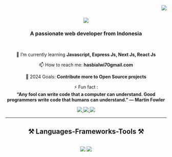<img align="right" src="https://visitor-badge.laobi.icu/badge?page_id=hasbialwikusmana.hasbialwikusmana" />

<h1 align="center">
    <img src="https://readme-typing-svg.herokuapp.com/?font=Righteous&size=35&center=true&vCenter=true&width=500&height=70&duration=4000&lines=Hi+There!+👋;+I'm+Hasbi+Alwi+Kusmana!;" />
</h1>

<h3 align="center">A passionate web developer from Indonesia</h3>

<br/>

<div align="center">

🌱 I’m currently learning **Javascript, Express Js, Next Js, React Js**

📫 How to reach me: **hasbialwi70gmail.com** 

🥅 2024 Goals: **Contribute more to Open Source projects**

⚡ Fun fact :<br>
**“Any fool can write code that a computer can understand. Good programmers write code that humans can understand.” — Martin Fowler** 

 </div>
 
<div align="center"> 
  <a href="mailto:hasbialwi70@gmail.com">
    <img src="https://img.shields.io/badge/Gmail-333333?style=for-the-badge&logo=gmail&logoColor=red" />
  </a>
  <a href="https://linkedin.com/in/hasbialwikusmana" target="_blank">
    <img src="https://img.shields.io/badge/LinkedIn-0077B5?style=for-the-badge&logo=linkedin&logoColor=white" target="_blank" />
  </a>
  <a href="https://hasbialwikusmana.github.io" target="_blank">
     <img src="https://img.shields.io/badge/Portfolio-FF5722?style=for-the-badge&logo=todoist&logoColor=white" target="_blank" /> <!-- sqlite, safari, google-chrome are other good icon options -->
  </a>
</div>

 <hr/>
 
<h2 align="center">⚒️ Languages-Frameworks-Tools ⚒️</h2>
<br/>
<div align="center">
    <img src="https://skillicons.dev/icons?i=react,bootstrap,html,css,vscode,github,figma,tailwind,git" />
    <img src="https://skillicons.dev/icons?i=nodejs,javascript,express,nextjs,mysql,postgresql" /><br>
</div>




